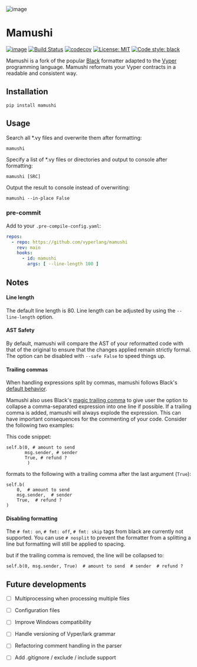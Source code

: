 ![image](https://user-images.githubusercontent.com/25791237/198873887-f01f9f69-5a1d-4a5f-95cf-1f1d6dfb63fb.png)


# Mamushi
[![image](https://img.shields.io/pypi/v/mamushi.svg)](https://pypi.org/project/mamushi/)
[![Build Status](https://github.com/benber86/mamushi/actions/workflows/test.yml/badge.svg)](https://github.com/benber86/mamushi/actions)
[![codecov](https://codecov.io/github/benber86/mamushi/branch/main/graph/badge.svg?token=WF0YO4ACIT)](https://codecov.io/github/benber86/mamushi)
[![License: MIT](https://img.shields.io/badge/License-MIT-yellow.svg)](https://opensource.org/licenses/MIT)
[![Code style: black](https://img.shields.io/badge/code%20style-black-000000.svg)](https://github.com/psf/black)



Mamushi is a fork of the popular [Black](https://github.com/psf/black) formatter adapted to the [Vyper](https://github.com/vyperlang/vyper/) programming language. Mamushi reformats your Vyper contracts in a readable and consistent way.


## Installation

`pip install mamushi`

## Usage

Search all *.vy files and overwrite them after formatting:

`mamushi`

Specify a list of *.vy files or directories and output to console after formatting:

`mamushi [SRC]`

Output the result to console instead of overwriting:


`mamushi --in-place False`

### pre-commit
Add to your `.pre-compile-config.yaml`:
```yaml
repos:
  - repo: https://github.com/vyperlang/mamushi
    rev: main
    hooks:
      - id: mamushi
        args: [ --line-length 100 ]
```


## Notes

#### Line length

The default line length is 80. Line length can be adjusted by using the `--line-length` option.

#### AST Safety
By default, mamushi will compare the AST of your reformatted code with that of the original to ensure that the changes applied remain strictly formal. The option can be disabled with `--safe False` to speed things up.


#### Trailing commas

When handling expressions split by commas, mamushi follows Black's [default behavior](https://test-black.readthedocs.io/en/style-guide/style_guide/trailing_commas.html).

Mamushi also uses Black's [magic trailing comma](https://black.readthedocs.io/en/stable/the_black_code_style/current_style.html#pragmatism) to give user the option to collapse a comma-separated expression into one line if possible. If a trailing comma is added, mamushi will always explode the expression. This can have important consequences for the commenting of your code. Consider the following two examples:

This code snippet:

```
self.b(0, # amount to send
       msg.sender, # sender
       True, # refund ?
        )
```

formats to the following with a trailing comma after the last argument (`True`):

```
self.b(
    0,  # amount to send
    msg.sender,  # sender
    True,  # refund ?
)
```

#### Disabling formatting

The `# fmt: on`, `# fmt: off`, `# fmt: skip` tags from black are currently not supported. You can use `# nosplit` to prevent the formatter from a splitting a line but formatting will still be applied to spacing.

but if the trailing comma is removed, the line will be collapsed to:

```
self.b(0, msg.sender, True)  # amount to send  # sender  # refund ?
```

## Future developments

- [ ] Multiprocessing when processing multiple files
- [ ] Configuration files
- [ ] Improve Windows compatibility
- [ ] Handle versioning of Vyper/lark grammar
- [ ] Refactoring comment handling in the parser
- [ ] Add .gitignore / exclude / include support


